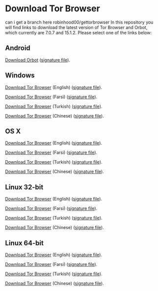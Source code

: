 # Download Tor Browser
can i get a branch here robinhood00/gettorbrowser
In this repository you will find links to download the latest version of
Tor Browser and Orbot, which currently are 7.0.7 and 15.1.2. Please select one of the links below:

## Android
[Download Orbot](https://github.com/TheTorProject/gettorbrowser/releases/download/v15.1.2/Orbot-v15.1.2.apk) ([signature file](https://github.com/TheTorProject/gettorbrowser/releases/download/v15.1.2/Orbot-v15.1.2.apk.asc)).

## Windows
[Download Tor Browser](https://github.com/TheTorProject/gettorbrowser/releases/download/v7.0.7/torbrowser-install-7.0.7_en-US.exe) (English) ([signature file](https://github.com/TheTorProject/gettorbrowser/releases/download/v7.0.7/torbrowser-install-7.0.7_en-US.exe.asc)).

[Download Tor Browser](https://github.com/TheTorProject/gettorbrowser/releases/download/v7.0.7/torbrowser-install-7.0.7_fa.exe) (Farsi) ([signature file](https://github.com/TheTorProject/gettorbrowser/releases/download/v7.0.7/torbrowser-install-7.0.7_fa.exe.asc)).

[Download Tor Browser](https://github.com/TheTorProject/gettorbrowser/releases/download/v7.0.7/torbrowser-install-7.0.7_tr.exe) (Turkish) ([signature file](https://github.com/TheTorProject/gettorbrowser/releases/download/v7.0.7/torbrowser-install-7.0.7_tr.exe.asc)).

[Download Tor Browser](https://github.com/TheTorProject/gettorbrowser/releases/download/v7.0.7/torbrowser-install-7.0.7_zh-CN.exe) (Chinese) ([signature file](https://github.com/TheTorProject/gettorbrowser/releases/download/v7.0.7/torbrowser-install-7.0.7_zh-CN.exe.asc)).

## OS X
[Download Tor Browser](https://github.com/TheTorProject/gettorbrowser/releases/download/v7.0.7/TorBrowser-7.0.7-osx64_en-US.dmg) (English) ([signature file](https://github.com/TheTorProject/gettorbrowser/releases/download/v7.0.7/TorBrowser-7.0.7-osx64_en-US.dmg.asc)).

[Download Tor Browser](https://github.com/TheTorProject/gettorbrowser/releases/download/v7.0.7/TorBrowser-7.0.7-osx64_fa.dmg) (Farsi) ([signature file](https://github.com/TheTorProject/gettorbrowser/releases/download/v7.0.7/TorBrowser-7.0.7-osx64_fa.dmg.asc)).

[Download Tor Browser](https://github.com/TheTorProject/gettorbrowser/releases/download/v7.0.7/TorBrowser-7.0.7-osx64_tr.dmg) (Turkish) ([signature file](https://github.com/TheTorProject/gettorbrowser/releases/download/v7.0.7/TorBrowser-7.0.7-osx64_tr.dmg.asc)).

[Download Tor Browser](https://github.com/TheTorProject/gettorbrowser/releases/download/v7.0.7/TorBrowser-7.0.7-osx64_zh-CN.dmg) (Chinese) ([signature file](https://github.com/TheTorProject/gettorbrowser/releases/download/v7.0.7/TorBrowser-7.0.7-osx64_zh-CN.dmg.asc)).

## Linux 32-bit
[Download Tor Browser](https://github.com/TheTorProject/gettorbrowser/releases/download/v7.0.7/tor-browser-linux32-7.0.7_en-US.tar.xz) (English) ([signature file](https://github.com/TheTorProject/gettorbrowser/releases/download/v7.0.7/tor-browser-linux32-7.0.7_en-US.tar.xz.asc)).

[Download Tor Browser](https://github.com/TheTorProject/gettorbrowser/releases/download/v7.0.7/tor-browser-linux32-7.0.7_fa.tar.xz) (Farsi) ([signature file](https://github.com/TheTorProject/gettorbrowser/releases/download/v7.0.7/tor-browser-linux32-7.0.7_fa.tar.xz.asc)).

[Download Tor Browser](https://github.com/TheTorProject/gettorbrowser/releases/download/v7.0.7/tor-browser-linux32-7.0.7_tr.tar.xz) (Turkish) ([signature file](https://github.com/TheTorProject/gettorbrowser/releases/download/v7.0.7/tor-browser-linux32-7.0.7_tr.tar.xz.asc)).

[Download Tor Browser](https://github.com/TheTorProject/gettorbrowser/releases/download/v7.0.7/tor-browser-linux32-7.0.7_zh-CN.tar.xz) (Chinese) ([signature file](https://github.com/TheTorProject/gettorbrowser/releases/download/v7.0.7/tor-browser-linux32-7.0.7_zh-CN.tar.xz.asc)).

## Linux 64-bit
[Download Tor Browser](
https://github.com/TheTorProject/gettorbrowser/releases/download/v7.0.7/tor-browser-linux64-7.0.7_en-US.tar.xz) (English) ([signature file](https://github.com/TheTorProject/gettorbrowser/releases/download/v7.0.7/tor-browser-linux64-7.0.7_en-US.tar.xz.asc)).

[Download Tor Browser](
https://github.com/TheTorProject/gettorbrowser/releases/download/v7.0.7/tor-browser-linux64-7.0.7_fa.tar.xz) (Farsi) ([signature file](https://github.com/TheTorProject/gettorbrowser/releases/download/v7.0.7/tor-browser-linux64-7.0.7_fa.tar.xz.asc)).

[Download Tor Browser](
https://github.com/TheTorProject/gettorbrowser/releases/download/v7.0.7/tor-browser-linux64-7.0.7_tr.tar.xz) (Turkish) ([signature file](https://github.com/TheTorProject/gettorbrowser/releases/download/v7.0.7/tor-browser-linux64-7.0.7_tr.tar.xz.asc)).

[Download Tor Browser](
https://github.com/TheTorProject/gettorbrowser/releases/download/v7.0.7/tor-browser-linux64-7.0.7_zh-CN.tar.xz) (Chinese) ([signature file](https://github.com/TheTorProject/gettorbrowser/releases/download/v7.0.7/tor-browser-linux64-7.0.7_zh-CN.tar.xz.asc)).

